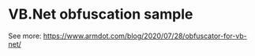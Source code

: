 # VB.Net obfuscation sample

See more:
https://www.armdot.com/blog/2020/07/28/obfuscator-for-vb-net/
